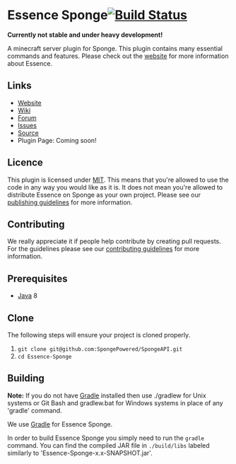 Essence Sponge[![Build Status]](https://travis-ci.org/KGGArmy/Essence-Sponge)
==============

**Currently not stable and under heavy development!**

A minecraft server plugin for Sponge.
This plugin contains many essential commands and features.
Please check out the [website] for more information about Essence.

## Links
* [Website]
* [Wiki]
* [Forum]
* [Issues]
* [Source]
* Plugin Page: Coming soon!

## Licence
This plugin is licensed under [MIT].
This means that you're allowed to use the code in any way you would like as it is.
It does not mean you're allowed to distribute Essence on Sponge as your own project.
Please see our [publishing guidelines] for more information.

## Contributing
We really appreciate it if people help contribute by creating pull requests.
For the guidelines please see our [contributing guidelines] for more information.

## Prerequisites
* [Java] 8

## Clone
The following steps will ensure your project is cloned properly.

1. `git clone git@github.com:SpongePowered/SpongeAPI.git`  
2. `cd Essence-Sponge` 

## Building
__Note:__ If you do not have [Gradle] installed then use ./gradlew for Unix systems or Git Bash and gradlew.bat for
Windows systems in place of any 'gradle' command.

We use [Gradle] for Essence Sponge.

In order to build Essence Sponge you simply need to run the `gradle` command.
You can find the compiled JAR file in `./build/libs` labeled similarly to 'Essence-Sponge-x.x-SNAPSHOT.jar'.

[Build Status]: https://travis-ci.org/KGGArmy/Essence-Sponge.svg?master
[website]: http://essencemc.org
[Website]: http://essencemc.org
[Wiki]: https://github.com/KGGArmy/Essence-Sponge/wiki
[Forum]: http://forum.essencemc.org
[Issues]: https://github.com/KGGArmy/Essence-Sponge/issues
[Source]: https://github.com/KGGArmy/Essence-Sponge/
[MIT]: https://tldrlegal.com/license/mit-license
[publishing guidelines]: (./Publishing.md)
[contributing guidelines]: (Contributors.md)
[Java]: http://www.oracle.com/technetwork/java/javase/downloads/jdk8-downloads-2133151.html
[Gradle]: https://www.gradle.org/
